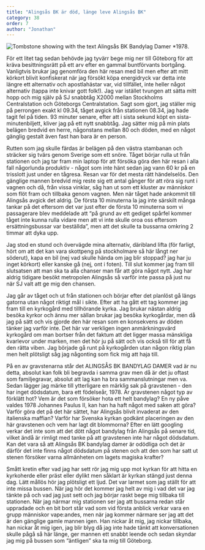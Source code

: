 ```yaml
---
title: "Alingsås BK är död, länge leve Alingsås BK"
category: 38
order: 7
author: "Jonathan"
---
```

<img class="jpg" alt="Tombstone showing with the text Alingsås BK Bandylag Damer *1978." src="https://dbuggen.s3.eu-west-1.amazonaws.com/issue-2023-december/alingsas.jpg">

För ett litet tag sedan behövde jag tyvärr bege mig ner till Göteborg för att kräva besittningsrätt på ett arv efter en gammal buntförvants bortgång. Vanligtvis brukar jag genomföra den här resan med bil men efter att mitt körkort blivit konfiskerat när jag försökt köpa energidryck var detta inte längre ett alternativ och apostlahästar var, vid tillfället, inte heller något alternativ (tappa inte knivar gott folk!). Jag var istället tvungen att sätta mitt hopp och mig själv på SJ snabbtåg X2000 mellan Stockholms Centralstation och Göteborgs Centralstation. Sagt som gjort, jag ställer mig på perrongen exakt kl 09.34, tåget avgick från stationen 08.34, jag hade tagit fel på tiden. 93 minuter senare, efter att i sista sekund köpt en sista-minutenbiljett, kliver jag på ett nytt snabbtåg. Jag sätter mig på min plats belägen bredvid en herre, någonstans mellan 80 och döden, med en något gänglig gestalt även fast han bara är en person.

Rutten som jag skulle färdas är belägen på den västra stambanan och sträcker sig tvärs genom Sverige som ett snöre. Tåget börjar rulla ut från stationen och jag tar fram min laptop för att försöka göra den här resan i alla fall någorlunda produktiv - något som inte hänt sedan jag vann 60 kr på en trisslott just under en tågresa. Resan var för det mesta rätt händelselös. Den gänglige mannen bredvid mig reste sig ett antal gånger för att röra sig runt i vagnen och då, från vissa vinklar, såg han ut som ett kluster av människor som flöt fram och tillbaka genom vagnen. Men när tåget hade ankommit till Alingsås avgick det aldrig. De första 10 minuterna la jag inte särskilt många tankar på det eftersom det var just efter de första 10 minuterna som vi passagerare blev meddelade att “på grund av ett gediget spårfel kommer tåget inte kunna rulla vidare men att vi inte skulle oroa oss eftersom ersättningsbussar var beställda”, men att det skulle ta bussarna omkring 2 timmar att dyka upp.

Jag stod en stund och övervägde mina alternativ, däribland lifta (för farligt, hört om att det kan vara skottpeng på stockholmare så här långt ner söderut), kapa en bil (nej vad skulle hända om jag blir stoppad? jag har ju inget körkort) eller kanske gå (nej, ont i foten). Till slut kommer jag fram till slutsatsen att man ska ta alla chanser man får att göra något nytt. Jag har aldrig tidigare besökt metropolen Alingsås så varför inte passa på just nu när SJ valt att ge mig den chansen.

Jag går av tåget och ut från stationen och börjar efter det planlöst gå längs gatorna utan något riktigt mål i sikte. Efter att ha gått ett tag kommer jag fram till en kyrkogård med tillhörande kyrka. Jag brukar nästan aldrig besöka kyrkor och ännu mer sällan brukar jag besöka kyrkogårdar, men då jag på sätt och vis gjorde den här resan som en konsekvens av döden tänker jag varför inte. Det här var verkligen ingen anmärkningsvärd kyrkogård om man bortser från det faktum att det ligger massa mänskliga kvarlevor under marken, men det hör ju på sätt och vis också till för att få den rätta viben. Jag började gå runt på kyrkogården utan någon riktig plan men helt plötsligt såg jag någonting som fick mig att haja till.

På en av gravstenarna står det ALINGSÅS BK BANDYLAG DAMER vad är nu detta, absolut kan folk bli begravda i samma grav men då är det ju oftast som familjegravar, absolut att lag kan ha bra sammanslutningar men va. Sedan lägger jag märke till ytterligare en märklig sak på gravstenen - den har inget dödsdatum, bara ett födelseår, 1978. Är gravstenen något typ av förklätt hot? Vem är det som försöker hota ett helt bandylag? En ny påve valdes 1978 Johannes Paulus II, kan han ha haft något med saken att göra? Varför göra det på det här sättet, har Alingsås blivit invaderat av den italienska maffian? Varför har Svenska kyrkan godkänt placeringen av den här gravstenen och vem har lagt dit blommorna? Efter en lätt googling verkar det inte som att det dött något bandylag från Alingsås på senare tid, vilket ändå är rimligt med tanke på att gravstenen inte har något dödsdatum. Kan det vara så att Alingsås BK bandylag damer är odödliga och det är därför det inte finns något dödsdatum på stenen och att den som har satt ut stenen försöker varna allmänheten om lagets magiska krafter?

Smått kretin efter vad jag har sett rör jag mig upp mot kyrkan för att hitta en kyrkoherde eller präst eller dylikt men såklart är kyrkan stängd just denna dag. Lätt mållös hör jag plötsligt ett ljud. Det var larmet som jag ställt för att inte missa bussen. När jag hör det kommer jag helt av mig i vad det var jag tänkte på och vad jag just sett och jag börjar raskt bege mig tillbaka till stationen. När jag närmar mig stationen ser jag att bussarna redan står uppradade och en bit bort står vad som vid första anblick verkar vara en grupp människor vape:andes, men när jag kommer närmare ser jag att det är den gänglige gamle mannen igen. Han nickar åt mig, jag nickar tillbaka, han nickar åt mig igen, jag blir blyg då jag inte hade tänkt att konversationen skulle pågå så här länge, ger mannen ett snabbt leende och sedan skyndar jag mig på bussen som “äntligen” ska ta mig till Göteborg.












